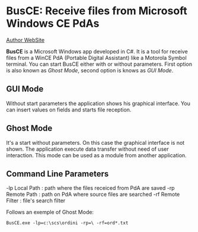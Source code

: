 # BusCE: Receive files from Microsoft Windows CE PdAs

<a href="http://www.ginopc.it">Author WebSite</a>

**BusCE** is a Microsoft Windows app developed in C#. It is a tool for receive files from a WinCE PdA (Portable Digital Assistant) like a Motorola Symbol terminal.
You can start BusCE either with or without parameters. First option is also known as <i>Ghost Mode</i>, second option is knows as <i>GUI Mode</i>.


## GUI Mode
Without start parameters the application shows his graphical interface. You can insert values on fields and starts file reception.

## Ghost Mode
It's a start without parameters. On this case the graphical interface is not shown. The application execute data transfer without need of user interaction.
This mode can be used as a module from another application.

## Command Line Parameters
-lp	Local Path    : path where the files receiced from PdA are saved
-rp	Remote Path   : path on PdA where source files are searched
-rf	Remote Filter : file's search filter

Follows an exemple of Ghost Mode:
```html
BusCE.exe -lp=c:\scs\ordini -rp=\ -rf=ord*.txt
